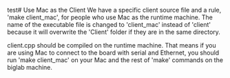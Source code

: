 test# Use Mac as the Client
We have a specific client source file and a rule, 'make client_mac', for people who use Mac as the runtime machine. The name of the executable file is changed to 'client_mac' instead of 'client' because it will overwrite the 'Client' folder if they are in the same directory.  

client.cpp should be compiled on the runtime machine. That means if you are using Mac to connect to the board with serial and Ethernet, you should run 'make client_mac' on your Mac and the rest of 'make' commands on the biglab machine. 
